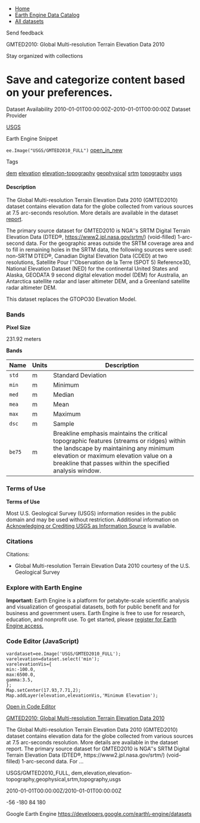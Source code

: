 



* [Home](https://developers.google.com/)
* [Earth Engine Data Catalog](https://developers.google.com/earth-engine/datasets)
* [All datasets](https://developers.google.com/earth-engine/datasets/catalog)





 
 
 Send feedback
 
 

GMTED2010: Global Multi\-resolution Terrain Elevation Data 2010


 
 Stay organized with collections
 

 
 Save and categorize content based on your preferences.
=================================================================================================================================================================








Dataset Availability
2010\-01\-01T00:00:00Z–2010\-01\-01T00:00:00Z
Dataset Provider


[USGS](https://www.usgs.gov/core-science-systems/eros/coastal-changes-and-impacts/gmted2010)



Earth Engine Snippet


`ee.Image("USGS/GMTED2010_FULL")` 
[open\_in\_new](https://code.earthengine.google.com/?scriptPath=Examples:Datasets/USGS/USGS_GMTED2010_FULL)





Tags


[dem](/earth-engine/datasets/tags/dem)
[elevation](/earth-engine/datasets/tags/elevation)
[elevation\-topography](/earth-engine/datasets/tags/elevation-topography)
[geophysical](/earth-engine/datasets/tags/geophysical)
[srtm](/earth-engine/datasets/tags/srtm)
[topography](/earth-engine/datasets/tags/topography)
[usgs](/earth-engine/datasets/tags/usgs)








#### Description



The Global Multi\-resolution Terrain Elevation Data
2010 (GMTED2010\) dataset contains elevation data for the globe
collected from various sources at 7\.5 arc\-seconds resolution. More details
are available in the dataset [report](https://pubs.usgs.gov/of/2011/1073/pdf/of2011-1073.pdf).


The primary source dataset for GMTED2010 is NGA''s SRTM Digital
Terrain Elevation Data (DTED®, [https://www2\.jpl.nasa.gov/srtm/](https://science.jpl.nasa.gov/projects/srtm/))
(void\-filled) 1\-arc\-second data. For the geographic areas outside
the SRTM coverage area and to fill in remaining holes in the SRTM
data, the following sources were used: non\-SRTM DTED®, Canadian
Digital Elevation Data (CDED) at two resolutions, Satellite Pour
l''Observation de la Terre (SPOT 5\) Reference3D, National Elevation
Dataset (NED) for the continental United States and Alaska, GEODATA
9 second digital elevation model (DEM) for Australia, an Antarctica
satellite radar and laser altimeter DEM, and a Greenland satellite
radar altimeter DEM.


This dataset replaces the GTOPO30 Elevation Model.





### Bands



**Pixel Size**
  
231\.92 meters



**Bands**




| Name | Units | Description |
| --- | --- | --- |
| `std` | m | Standard Deviation |
| `min` | m | Minimum |
| `med` | m | Median |
| `mea` | m | Mean |
| `max` | m | Maximum |
| `dsc` | m | Sample |
| `be75` | m | Breakline emphasis maintains the critical topographic features (streams or ridges) within the landscape by maintaining any minimum elevation or maximum elevation value on a breakline that passes within the specified analysis window. |




### Terms of Use


**Terms of Use**


Most U.S. Geological Survey (USGS) information resides
in the public domain and may be used without restriction. Additional
information on [Acknowledging or Crediting USGS as Information
Source](https://www.usgs.gov/information-policies-and-instructions/crediting-usgs) is available.




### Citations



Citations:
* Global Multi\-resolution Terrain Elevation Data 2010 courtesy of
the U.S. Geological Survey





### Explore with Earth Engine


**Important:** 
 Earth Engine is a platform for petabyte\-scale scientific analysis and visualization of
 geospatial datasets, both for public benefit and for business and government users.
 Earth Engine is free to use for research, education, and nonprofit use. To get started, please
 [register for Earth Engine access.](https://console.cloud.google.com/earth-engine)



### Code Editor (JavaScript)



```
vardataset=ee.Image('USGS/GMTED2010_FULL');
varelevation=dataset.select('min');
varelevationVis={
min:-100.0,
max:6500.0,
gamma:3.5,
};
Map.setCenter(17.93,7.71,2);
Map.addLayer(elevation,elevationVis,'Minimum Elevation');
```



[Open in Code Editor](https://code.earthengine.google.com/?scriptPath=Examples:Datasets/USGS/USGS_GMTED2010_FULL)


[GMTED2010: Global Multi\-resolution Terrain Elevation Data 2010](/earth-engine/datasets/catalog/USGS_GMTED2010_FULL)

The Global Multi\-resolution Terrain Elevation Data 2010 (GMTED2010\) dataset contains elevation data for the globe collected from various sources at 7\.5 arc\-seconds resolution. More details are available in the dataset report. The primary source dataset for GMTED2010 is NGA''s SRTM Digital Terrain Elevation Data (DTED®, https://www2\.jpl.nasa.gov/srtm/) (void\-filled) 1\-arc\-second data. For …

 USGS/GMTED2010\_FULL,
 dem,elevation,elevation\-topography,geophysical,srtm,topography,usgs

2010\-01\-01T00:00:00Z/2010\-01\-01T00:00:00Z



 \-56 \-180 84 180
 



Google Earth Engine
https://developers.google.com/earth\-engine/datasets








